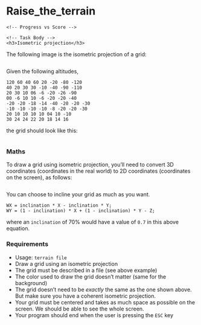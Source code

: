 # Raise_the_terrain
<div class="panel-body">
    <span id="user_id" data-id="222"></span>

    

    <!-- Progress vs Score -->

    <!-- Task Body -->
    <h3>Isometric projection</h3>

<p>The following image is the isometric projection of a grid:</p>

<p><img src="https://s3.amazonaws.com/alx-intranet.hbtn.io/uploads/medias/2020/9/10a0e33273cfd07850f6d91ead6bce73dfc6b32b.png?X-Amz-Algorithm=AWS4-HMAC-SHA256&amp;X-Amz-Credential=AKIARDDGGGOU65GPZGY3%2F20210516%2Fus-east-1%2Fs3%2Faws4_request&amp;X-Amz-Date=20210516T015123Z&amp;X-Amz-Expires=86400&amp;X-Amz-SignedHeaders=host&amp;X-Amz-Signature=89c9be4ffc0e9678d93004586f568d846a2e19936039a568cd0d189e97601174" alt="" style=""></p>

<p>Given the following altitudes,</p>

<pre><code>120 60 40 60 20 -20 -80 -120
40 20 30 30 -10 -40 -90 -110
20 30 10 06 -6 -20 -26 -90
00 -6 10 10 -6 -20 -20 -40
-20 -20 -18 -14 -40 -20 -20 -30
-10 -10 -10 -10 -8 -20 -20 -30
20 10 10 10 10 04 10 -10
30 24 24 22 20 18 14 16
</code></pre>

<p>the grid should look like this:</p>

<p><img src="https://s3.amazonaws.com/alx-intranet.hbtn.io/uploads/medias/2020/9/a7111e7e11bd23c0b66e79f97f32d879e89dcff5.png?X-Amz-Algorithm=AWS4-HMAC-SHA256&amp;X-Amz-Credential=AKIARDDGGGOU65GPZGY3%2F20210516%2Fus-east-1%2Fs3%2Faws4_request&amp;X-Amz-Date=20210516T015123Z&amp;X-Amz-Expires=86400&amp;X-Amz-SignedHeaders=host&amp;X-Amz-Signature=f36957b9cc1eb562a1364d462c18a7c128332dfc17db0c68baea6e214cd0243c" alt="" style=""></p>

<h3>Maths</h3>

<p>To draw a grid using isometric projection, you’ll need to convert 3D coordinates (coordinates in the real world) to 2D coordinates (coordinates on the screen), as follows:</p>

<p><img src="https://s3.amazonaws.com/alx-intranet.hbtn.io/uploads/medias/2020/9/e07c3b1a34523b467eec5235b646194617354b42.png?X-Amz-Algorithm=AWS4-HMAC-SHA256&amp;X-Amz-Credential=AKIARDDGGGOU65GPZGY3%2F20210516%2Fus-east-1%2Fs3%2Faws4_request&amp;X-Amz-Date=20210516T015123Z&amp;X-Amz-Expires=86400&amp;X-Amz-SignedHeaders=host&amp;X-Amz-Signature=de7bc8e2e0b3d2090c522d11cef979deda58d8c1362587bc043b33f3ff7b94dd" alt="" style=""></p>

<p>You can choose to incline your grid as much as you want.</p>

<pre><code>WX = inclination * X - inclination * Y;
WY = (1 - inclination) * X + (1 - inclination) * Y - Z;
</code></pre>

<p>where an <code>inclination</code> of 70% would have a value of <code>0.7</code> in this above equation.</p>

<h3>Requirements</h3>

<ul>
<li>Usage: <code>terrain file</code></li>
<li>Draw a grid using an isometric projection</li>
<li>The grid must be described in a file (see above example)</li>
<li>The color used to draw the grid doesn’t matter (same for the background)</li>
<li>The grid doesn’t need to be <em>exactly</em> the same as the one shown above. But make sure you have a coherent isometric projection.</li>
<li>Your grid must be centered and takes as much space as possible on the screen. We should be able to see the whole screen.</li>
<li>Your program should end when the user is pressing the <code>ESC</code> key</li>
</ul>

  </div>

